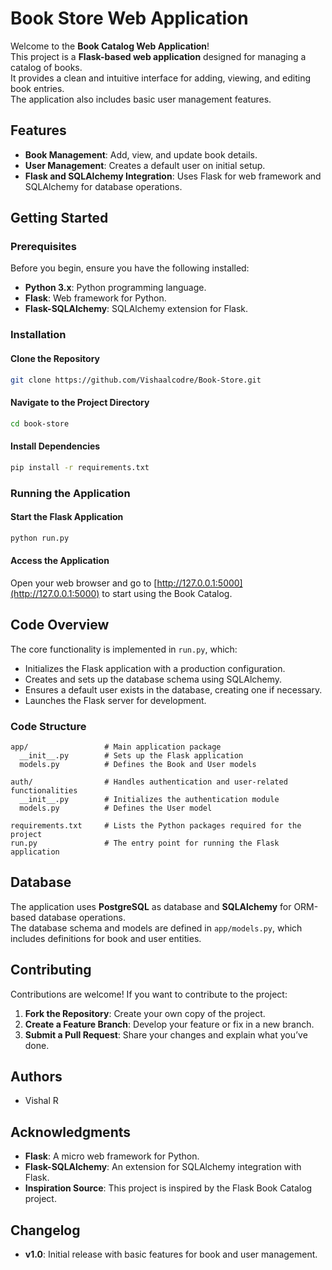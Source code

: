 # Book Store Web Application

Welcome to the **Book Catalog Web Application**!  
This project is a **Flask-based web application** designed for managing a catalog of books.  
It provides a clean and intuitive interface for adding, viewing, and editing book entries.  
The application also includes basic user management features.

## Features
- **Book Management**: Add, view, and update book details.
- **User Management**: Creates a default user on initial setup.
- **Flask and SQLAlchemy Integration**: Uses Flask for web framework and SQLAlchemy for database operations.

## Getting Started

### Prerequisites
Before you begin, ensure you have the following installed:
- **Python 3.x**: Python programming language.
- **Flask**: Web framework for Python.
- **Flask-SQLAlchemy**: SQLAlchemy extension for Flask.

### Installation

#### Clone the Repository
```bash
git clone https://github.com/Vishaalcodre/Book-Store.git
```

#### Navigate to the Project Directory
```bash
cd book-store
```

#### Install Dependencies
```bash
pip install -r requirements.txt
```

### Running the Application

#### Start the Flask Application
```bash
python run.py
```

#### Access the Application
Open your web browser and go to [http://127.0.0.1:5000](http://127.0.0.1:5000) to start using the Book Catalog.

## Code Overview
The core functionality is implemented in `run.py`, which:
- Initializes the Flask application with a production configuration.
- Creates and sets up the database schema using SQLAlchemy.
- Ensures a default user exists in the database, creating one if necessary.
- Launches the Flask server for development.

### Code Structure
```
app/                 # Main application package
  __init__.py        # Sets up the Flask application
  models.py          # Defines the Book and User models

auth/                # Handles authentication and user-related functionalities
  __init__.py        # Initializes the authentication module
  models.py          # Defines the User model

requirements.txt     # Lists the Python packages required for the project
run.py               # The entry point for running the Flask application
```

## Database
The application uses **PostgreSQL** as database and **SQLAlchemy** for ORM-based database operations.  
The database schema and models are defined in `app/models.py`, which includes definitions for book and user entities.

## Contributing
Contributions are welcome! If you want to contribute to the project:
1. **Fork the Repository**: Create your own copy of the project.
2. **Create a Feature Branch**: Develop your feature or fix in a new branch.
3. **Submit a Pull Request**: Share your changes and explain what you’ve done.

## Authors
- Vishal R

## Acknowledgments
- **Flask**: A micro web framework for Python.
- **Flask-SQLAlchemy**: An extension for SQLAlchemy integration with Flask.
- **Inspiration Source**: This project is inspired by the Flask Book Catalog project.

## Changelog
- **v1.0**: Initial release with basic features for book and user management.
